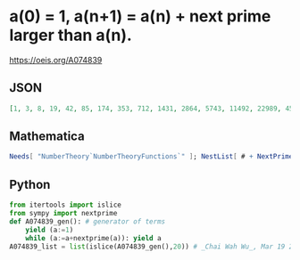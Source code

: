 # a\(0\) \= 1, a\(n\+1\) \= a\(n\) \+ next prime larger than a\(n\)\.
https://oeis.org/A074839
## JSON
```JSON
[1, 3, 8, 19, 42, 85, 174, 353, 712, 1431, 2864, 5743, 11492, 22989, 45982, 91971, 183968, 367939, 735888, 1471789, 2943596, 5887195, 11774408, 23548837, 47097690, 94195387, 188390808, 376781617, 753563240, 1507126509, 3014253028]
```
## Mathematica
```Mathematica
Needs[ "NumberTheory`NumberTheoryFunctions`" ]; NestList[ # + NextPrime[ # ] &, 1, 50 ]
```
## Python
```Python
from itertools import islice
from sympy import nextprime
def A074839_gen(): # generator of terms
    yield (a:=1)
    while (a:=a+nextprime(a)): yield a
A074839_list = list(islice(A074839_gen(),20)) # _Chai Wah Wu_, Mar 19 2024
```

